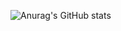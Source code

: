 ![Anurag's GitHub stats](https://github-readme-stats.vercel.app/api?username=rogeriotidea&count_private=true)
